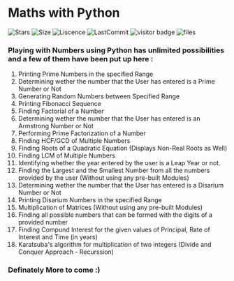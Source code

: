 # Maths with Python 
![Stars](https://img.shields.io/github/stars/infinitecoder1729/maths-with-python)  ![Size](https://img.shields.io/github/repo-size/infinitecoder1729/maths-with-python)  ![Liscence](https://img.shields.io/github/license/infinitecoder1729/maths-with-python)  ![LastCommit](https://img.shields.io/github/last-commit/infinitecoder1729/maths-with-python) ![visitor badge](https://visitor-badge.glitch.me/badge?page_id=infinitecoder1729.maths-with-python) ![files](https://img.shields.io/github/directory-file-count/infinitecoder1729/maths-with-python)

### Playing with Numbers using Python has unlimited possibilities and a few of them have been put up here :
1. Printing Prime Numbers in the specified Range
2. Determining wether the number that the User has entered is a Prime Number or Not
3. Generating Random Numbers between Specified Range
4. Printing Fibonacci Sequence 
5. Finding Factorial of a Number
6. Determining wether the number that the User has entered is an Armstrong Number or Not
7. Performing Prime Factorization of a Number
8. Finding HCF/GCD of Multiple Numbers
9. Finding Roots of a Quadratic Equation (Displays Non-Real Roots as Well)
10. Finding LCM of Multiple Numbers
11. Identifying whether the year entered by the user is a Leap Year or not.
12. Finding the Largest and the Smallest Number from all the numbers provided by the user (Without using any pre-built Modules) 
13. Determining wether the number that the User has entered is a Disarium Number or Not
14. Printing Disarium Numbers in the specified Range
15. Multiplication of Matrices (Without using any pre-built Modules)
16. Finding all possible numbers that can be formed with the digits of a provided number 
17. Finding Compund Interest for the given values of Principal, Rate of Interest and Time (in years)
18. Karatsuba's algorithm for multiplication of two integers (Divide and Conquer Approach - Recurssion)
### Definately More to come :)
